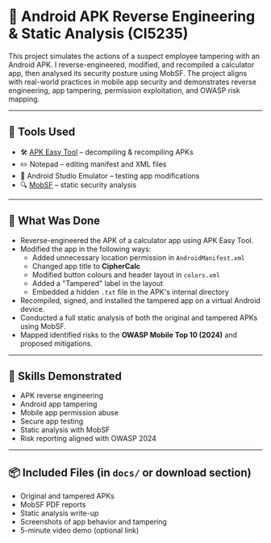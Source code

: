 # 🔐 Android APK Reverse Engineering & Static Analysis (CI5235)

This project simulates the actions of a suspect employee tampering with an Android APK. I reverse-engineered, modified, and recompiled a calculator app, then analysed its security posture using MobSF. The project aligns with real-world practices in mobile app security and demonstrates reverse engineering, app tampering, permission exploitation, and OWASP risk mapping.

---

## 🧰 Tools Used

- 🛠️ [APK Easy Tool](https://forum.xda-developers.com/t/tool-windows-apk-easy-tool-v1-60-2022-06-23.3333960/) – decompiling & recompiling APKs  
- ✏️ Notepad – editing manifest and XML files  
- 📱 Android Studio Emulator – testing app modifications  
- 🔍 [MobSF](https://github.com/MobSF/Mobile-Security-Framework-MobSF) – static security analysis  

---

## 📁 What Was Done

- Reverse-engineered the APK of a calculator app using APK Easy Tool.
- Modified the app in the following ways:
  - Added unnecessary location permission in `AndroidManifest.xml`
  - Changed app title to **CipherCalc**
  - Modified button colours and header layout in `colors.xml`
  - Added a "Tampered" label in the layout
  - Embedded a hidden `.txt` file in the APK's internal directory
- Recompiled, signed, and installed the tampered app on a virtual Android device.
- Conducted a full static analysis of both the original and tampered APKs using MobSF.
- Mapped identified risks to the **OWASP Mobile Top 10 (2024)** and proposed mitigations.

---

## 📝 Skills Demonstrated

- APK reverse engineering
- Android app tampering
- Mobile app permission abuse
- Secure app testing
- Static analysis with MobSF
- Risk reporting aligned with OWASP 2024

---

## 📦 Included Files (in `docs/` or download section)

- Original and tampered APKs
- MobSF PDF reports
- Static analysis write-up
- Screenshots of app behavior and tampering
- 5-minute video demo (optional link)



